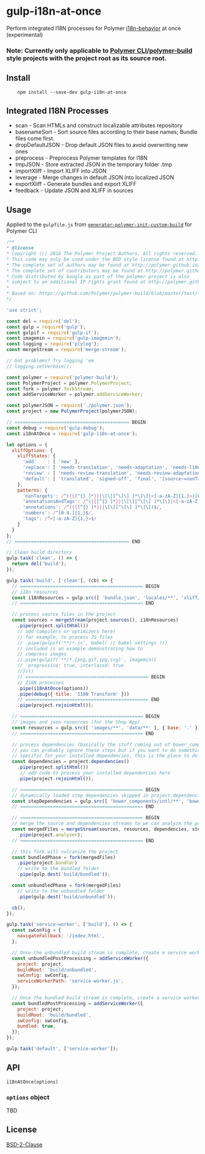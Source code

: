 # gulp-i18n-at-once

Perform integrated I18N processes for Polymer [i18n-behavior](https://github.com/t2ym/i18n-behavior) at once (experimental)

### Note: Currently only applicable to [Polymer CLI](https://github.com/Polymer/polymer-cli)/[polymer-build](https://github.com/Polymer/polymer-build) style projects with the project root as its source root.

## Install

```
    npm install --save-dev gulp-i18n-at-once
```

## Integrated I18N Processes

  - scan - Scan HTMLs and construct localizable attributes repository
  - basenameSort - Sort source files according to their base names; Bundle files come first.
  - dropDefaultJSON - Drop default JSON files to avoid overwriting new ones 
  - preprocess - Preprocess Polymer templates for I18N
  - tmpJSON - Store extracted JSON in the temporary folder .tmp
  - importXliff - Import XLIFF into JSON
  - leverage - Merge changes in default JSON into localized JSON
  - exportXliff - Generate bundles and export XLIFF
  - feedback - Update JSON and XLIFF in sources

## Usage

Applied to the `gulpfile.js` from [`generator-polymer-init-custom-build`](https://github.com/PolymerElements/generator-polymer-init-custom-build) for Polymer CLI

```javascript
/**
* @license
* Copyright (c) 2016 The Polymer Project Authors. All rights reserved.
* This code may only be used under the BSD style license found at http://polymer.github.io/LICENSE.txt
* The complete set of authors may be found at http://polymer.github.io/AUTHORS.txt
* The complete set of contributors may be found at http://polymer.github.io/CONTRIBUTORS.txt
* Code distributed by Google as part of the polymer project is also
* subject to an additional IP rights grant found at http://polymer.github.io/PATENTS.txt
*
* Based on: https://github.com/Polymer/polymer-build/blob/master/test/test-project/gulpfile.js
*/

'use strict';

const del = require('del');
const gulp = require('gulp');
const gulpif = require('gulp-if');
const imagemin = require('gulp-imagemin');
const logging = require('plylog');
const mergeStream = require('merge-stream');

// Got problems? Try logging 'em
// logging.setVerbose();

const polymer = require('polymer-build');
const PolymerProject = polymer.PolymerProject;
const fork = polymer.forkStream;
const addServiceWorker = polymer.addServiceWorker;

const polymerJSON = require('./polymer.json');
const project = new PolymerProject(polymerJSON);

// ========================================== BEGIN
const debug = require('gulp-debug');
const i18nAtOnce = require('gulp-i18n-at-once');

let options = {
  xliffOptions: {
    xliffStates: {
      'add'    : [ 'new' ],
      'replace': [ 'needs-translation', 'needs-adaptation', 'needs-l10n', '' ],
      'review' : [ 'needs-review-translation', 'needs-review-adaptation', 'needs-review-l10n' ],
      'default': [ 'translated', 'signed-off', 'final', '[source~=nonTargets]', '[approved]' ]
    },
    patterns: {
      'nonTargets': /^({{[^{} ]*}}|\[\[[^\[\] ]*\]\]|<[-a-zA-Z]{1,}>|[0-9.]{1,}|[a-zA-Z]{1,}_[a-zA-Z_]{1,}|\/images\/.*|data:image\/jpeg;.*)$/,
      'annotationsAndTags': /^({{[^{} ]*}}|\[\[[^\[\] ]*\]\]|<[-a-zA-Z]{1,}>)$/,
      'annotations': /^({{[^{} ]*}}|\[\[[^\[\] ]*\]\])$/,
      'numbers': /^[0-9.]{1,}$/,
      'tags': /^<[-a-zA-Z]{1,}>$/
    }
  }
};
// ========================================== END

// Clean build directory
gulp.task('clean', () => {
  return del('build');
});

gulp.task('build', ['clean'], (cb) => {
  // ============================================= BEGIN
  // i18n resources
  const i18nResources = gulp.src([ 'bundle.json', 'locales/**', 'xliff/**' ], { base: '.' });
  // ============================================= END

  // process source files in the project
  const sources = mergeStream(project.sources(), i18nResources)
    .pipe(project.splitHtml())
    // add compilers or optimizers here!
    // for example, to process JS files
    // .pipe(gulpif('**/*.js', babel( // babel settings )))
    // included is an example demonstrating how to
    // compress images
    //.pipe(gulpif('**/*.{png,gif,jpg,svg}', imagemin({
    //  progressive: true, interlaced: true
    //})))
    // ============================================= BEGIN
    // I18N processes
    .pipe(i18nAtOnce(options))
    .pipe(debug({ title: 'I18N Transform' }))
    // ============================================= END
    .pipe(project.rejoinHtml());

  // ============================================= BEGIN
  // images and json resources (for the Shop App)
  const resources = gulp.src([ 'images/**', 'data/**' ], { base: '.' });
  // ============================================= END

  // process dependencies (basically the stuff coming out of bower_components)
  // you can probably ignore these steps but if you want to do something
  // specific for your installed dependencies, this is the place to do it
  const dependencies = project.dependencies()
    .pipe(project.splitHtml())
     // add code to process your installed dependencies here  
    .pipe(project.rejoinHtml());

  // ============================================= BEGIN
  // dynamically loaded step dependencies skipped in project.dependencies()
  const stepDependencies = gulp.src([ 'bower_components/intl/**', 'bower_components/region-flags/**' ], { base: '.' });
  // ============================================= END

  // ============================================= BEGIN
  // merge the source and dependencies streams to we can analyze the project
  const mergedFiles = mergeStream(sources, resources, dependencies, stepDependencies)
    .pipe(project.analyzer);
  // ============================================= END

  // this fork will vulcanize the project
  const bundledPhase = fork(mergedFiles)
    .pipe(project.bundler)
    // write to the bundled folder
    .pipe(gulp.dest('build/bundled'));

  const unbundledPhase = fork(mergedFiles)
    // write to the unbundled folder
    .pipe(gulp.dest('build/unbundled'));

  cb();
});

gulp.task('service-worker', ['build'], () => {
  const swConfig = {
    navigateFallback: '/index.html',
  };

  // Once the unbundled build stream is complete, create a service worker for the build
  const unbundledPostProcessing = addServiceWorker({
    project: project,
    buildRoot: 'build/unbundled',
    swConfig: swConfig,
    serviceWorkerPath: 'service-worker.js',
  });

  // Once the bundled build stream is complete, create a service worker for the build
  const bundledPostProcessing = addServiceWorker({
    project: project,
    buildRoot: 'build/bundled',
    swConfig: swConfig,
    bundled: true,
  });
});

gulp.task('default', ['service-worker']);
```

## API

`i18nAtOnce(options)`

### `options` object

TBD

## License

[BSD-2-Clause](https://github.com/t2ym/gulp-i18n-preprocess/blob/master/LICENSE.md)
